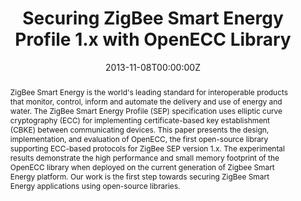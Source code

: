 ---
title: "Securing ZigBee Smart Energy Profile 1.x with OpenECC Library"
authors:
- admin
- Guang Gong

date: "2013-11-08T00:00:00Z"
doi: "10.1145/2516930.2516946"

# Publication type.
# Legend: 0 = Uncategorized; 1 = Conference paper; 2 = Journal article;
# 3 = Preprint / Working Paper; 4 = Report; 5 = Book; 6 = Book section;
# 7 = Thesis; 8 = Patent
publication_types: ["1"]

# Publication name and optional abbreviated publication name.
publication: "*The First ACM Workshop on Smart Energy Grid Security (SEGS 2013)*"
publication_short: ""

abstract: ZigBee Smart Energy is the world's leading standard for interoperable products that monitor, control, inform and automate the delivery and use of energy and water. The ZigBee Smart Energy Profile (SEP) specification uses elliptic curve cryptography (ECC) for implementing certificate-based key establishment (CBKE) between communicating devices. This paper presents the design, implementation, and evaluation of OpenECC, the first open-source library supporting ECC-based protocols for ZigBee SEP version 1.x. The experimental results demonstrate the high performance and small memory footprint of the OpenECC library when deployed on the current generation of Zigbee Smart Energy platform. Our work is the first step towards securing ZigBee Smart Energy applications using open-source libraries.
---